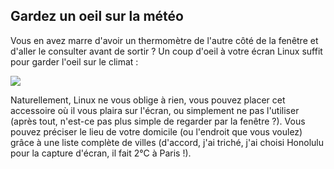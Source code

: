 



<h2>Gardez un oeil sur la météo</h2>

Vous en avez marre d'avoir un thermomètre de l'autre côté de la 
fenêtre et d'aller le consulter avant de sortir ? Un coup d'oeil à 
votre écran Linux suffit pour garder l'oeil sur le climat :

<img src="Images/weather.png" />

Naturellement, Linux ne vous oblige à rien, vous pouvez placer 
cet accessoire où il vous plaira sur l'écran, ou simplement ne pas 
l'utiliser (après tout, n'est-ce pas plus simple de regarder par la 
fenêtre ?). Vous pouvez préciser le lieu de votre domicile (ou 
l'endroit que vous voulez) grâce à une liste complète de villes 
(d'accord, j'ai triché, j'ai choisi Honolulu pour la capture 
d'écran, il fait 2°C à Paris !).




